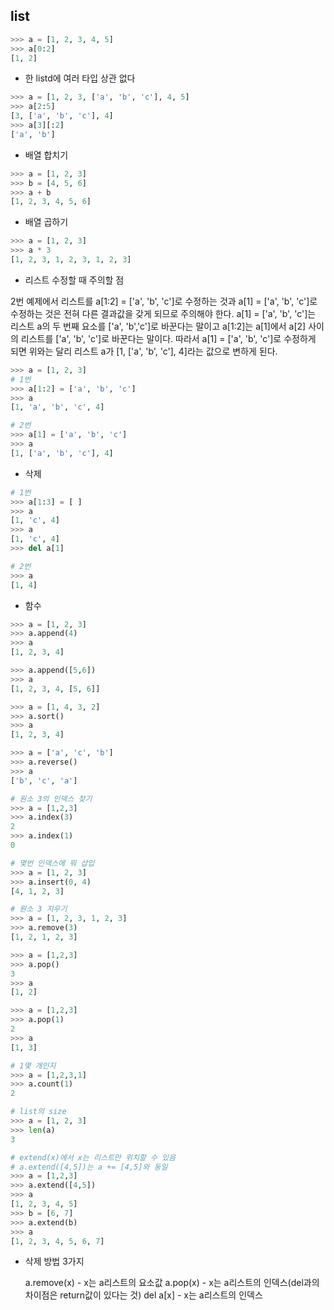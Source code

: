 ## list



```python
>>> a = [1, 2, 3, 4, 5]
>>> a[0:2]
[1, 2]
```

* 한 listd에 여러 타입 상관 없다

```python
>>> a = [1, 2, 3, ['a', 'b', 'c'], 4, 5]
>>> a[2:5]
[3, ['a', 'b', 'c'], 4]
>>> a[3][:2]
['a', 'b']
```

* 배열 합치기

```python
>>> a = [1, 2, 3]
>>> b = [4, 5, 6]
>>> a + b
[1, 2, 3, 4, 5, 6]
```

* 배열 곱하기

```python
>>> a = [1, 2, 3]
>>> a * 3
[1, 2, 3, 1, 2, 3, 1, 2, 3]
```

* 리스트 수정할 때 주의할 점

2번 예제에서 리스트를 a[1:2] = ['a', 'b', 'c']로 수정하는 것과 a[1] = ['a', 'b', 'c']로 수정하는 것은 전혀 다른 결과값을 갖게 되므로 주의해야 한다. a[1] = ['a', 'b', 'c']는 리스트 a의 두 번째 요소를 ['a', 'b','c']로 바꾼다는 말이고 a[1:2]는 a[1]에서 a[2] 사이의 리스트를 ['a', 'b', 'c']로 바꾼다는 말이다. 따라서 a[1] = ['a', 'b', 'c']로 수정하게 되면 위와는 달리 리스트 a가 [1, ['a', 'b', 'c'], 4]라는 값으로 변하게 된다.

```python
>>> a = [1, 2, 3]
# 1번
>>> a[1:2] = ['a', 'b', 'c']
>>> a
[1, 'a', 'b', 'c', 4]

# 2번
>>> a[1] = ['a', 'b', 'c']
>>> a
[1, ['a', 'b', 'c'], 4]
```

* 삭제

```python
# 1번
>>> a[1:3] = [ ]
>>> a
[1, 'c', 4]
>>> a
[1, 'c', 4]
>>> del a[1]

# 2번
>>> a
[1, 4]

```

* 함수

```python
>>> a = [1, 2, 3]
>>> a.append(4)
>>> a
[1, 2, 3, 4]

>>> a.append([5,6])
>>> a
[1, 2, 3, 4, [5, 6]]

>>> a = [1, 4, 3, 2]
>>> a.sort()
>>> a
[1, 2, 3, 4]

>>> a = ['a', 'c', 'b']
>>> a.reverse()
>>> a
['b', 'c', 'a']

# 원소 3의 인덱스 찾기
>>> a = [1,2,3]
>>> a.index(3)
2
>>> a.index(1)
0

# 몇번 인덱스에 뭐 삽입
>>> a = [1, 2, 3]
>>> a.insert(0, 4)
[4, 1, 2, 3]

# 원소 3 지우기
>>> a = [1, 2, 3, 1, 2, 3]
>>> a.remove(3)
[1, 2, 1, 2, 3]

>>> a = [1,2,3]
>>> a.pop()
3
>>> a
[1, 2]

>>> a = [1,2,3]
>>> a.pop(1)
2
>>> a
[1, 3]

# 1몇 개인지
>>> a = [1,2,3,1]
>>> a.count(1)
2

# list의 size
>>> a = [1, 2, 3]
>>> len(a)
3

# extend(x)에서 x는 리스트만 위치할 수 있음
# a.extend([4,5])는 a += [4,5]와 동일
>>> a = [1,2,3]
>>> a.extend([4,5])
>>> a
[1, 2, 3, 4, 5]
>>> b = [6, 7]
>>> a.extend(b)
>>> a
[1, 2, 3, 4, 5, 6, 7]
```



* 삭제 방법 3가지

  a.remove(x) - x는 a리스트의 요소값
  a.pop(x) - x는 a리스트의 인덱스(del과의 차이점은 return값이 있다는 것)
  del a[x] - x는 a리스트의 인덱스